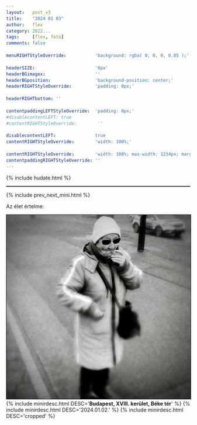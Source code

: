 ```yaml
---
layout:   post_v3
title:    "2024 01 03"
author:   flex
category: 2022...
tags:     [flex, fotó]
comments: false

menuRIGHTStyleOverride:           'background: rgba( 0, 0, 0, 0.85 );'

headerSIZE:                       '0px'
headerBGimagex:                   ''
headerBGposition:                 'background-position: center;'
headerRIGHTStyleOverride:         'padding: 0px;'

headerRIGHTbottom: ''

contentpaddingLEFTStyleOverride:  'padding: 0px;'
#disablecontentLEFT: true
#contentRIGHTStyleOverride:        ''

disablecontentLEFT:               true
contentRIGHTStyleOverride:        'width: 100%;'

contentRIGHTStyleOverride:        'width: 100%; max-width: 1234px; margin: auto;'
contentpaddingRIGHTStyleOverride: ''
---
```


<link rel="stylesheet" type="text/css" href="css/override_v2_courier.css">

{% include hudate.html %}

<hr style="border-top: 1px solid;">

{% include prev_next_mini.html %}

Az élet értelme:

<div class="">
<img class="shadow" style="border: 1px solid black;" src="photos/20240102_Beka_ter.jpg">
{% include minirdesc.html DESC='<b>Budapest, XVIII. kerület, Béke tér</b>' %}
{% include minirdesc.html DESC='2024.01.02.' %}
{% include minirdesc.html DESC='cropped' %}
</div>